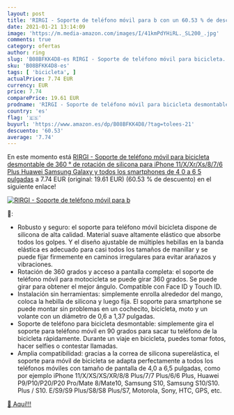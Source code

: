 ```yaml
---
layout: post
title: 'RIRGI - Soporte de teléfono móvil para b con un 60.53 % de descuento'
date: 2021-01-21 13:14:09
image: 'https://m.media-amazon.com/images/I/41kmPdYHiRL._SL200_.jpg'
comments: true
category: ofertas
author: ring
slug: 'B08BFKK4D8-es RIRGI - Soporte de teléfono móvil para bicicleta...'
sku: 'B08BFKK4D8-es'
tags: [ 'bicicleta', ]
actualPrice: 7.74 EUR
currency: EUR
price: 7.74
comparePrice: 19.61 EUR
prodname: 'RIRGI - Soporte de teléfono móvil para bicicleta desmontable de 360 ° de rotación de silicona para iPhone 11/X/Xr/Xs/8/7/6 Plus  Huawei  Samsung Galaxy y todos los smartphones de 4 0 a 6 5 pulgadas'
country: 'es'
flag: '🇪🇸'
buyurl: 'https://www.amazon.es/dp/B08BFKK4D8/?tag=tolees-21'
descuento: '60.53'
average: '7.74'
---
```


En este momento está [RIRGI - Soporte de teléfono móvil para bicicleta desmontable de 360 ° de rotación de silicona para iPhone 11/X/Xr/Xs/8/7/6 Plus  Huawei  Samsung Galaxy y todos los smartphones de 4 0 a 6 5 pulgadas](https://www.amazon.es/dp/B08BFKK4D8/?tag=tolees-21) a 7.74 EUR (original: 19.61 EUR) (60.53 %  de descuento) en el siguiente enlace!

[![RIRGI - Soporte de teléfono móvil para b](https://m.media-amazon.com/images/I/41kmPdYHiRL._SL200_.jpg)](https://www.amazon.es/dp/B08BFKK4D8/?tag=tolees-21)

🔎:

- Robusto y seguro: el soporte para teléfono móvil bicicleta dispone de silicona de alta calidad. Material suave altamente elástico que absorbe todos los golpes. Y el diseño ajustable de múltiples hebillas en la banda elástica es adecuado para casi todos los tamaños de manillar y se puede fijar firmemente en caminos irregulares para evitar arañazos y vibraciones.
- Rotación de 360 grados y acceso a pantalla completa: el soporte de teléfono móvil para motocicleta se puede girar 360 grados. Se puede girar para obtener el mejor ángulo. Compatible con Face ID y Touch ID.
- Instalación sin herramientas: simplemente enrolla alrededor del mango, coloca la hebilla de silicona y luego fija. El soporte para smartphone se puede montar sin problemas en un cochecito, bicicleta, moto y un volante con un diámetro de 0,6 a 1,37 pulgadas.
- Soporte de teléfono para bicicleta desmontable: simplemente gira el soporte para teléfono móvil en 90 grados para sacar tu teléfono de la bicicleta rápidamente. Durante un viaje en bicicleta, puedes tomar fotos, hacer selfies o contestar llamadas.
- Amplia compatibilidad: gracias a la correa de silicona superelástica, el soporte para móvil de bicicleta se adapta perfectamente a todos los teléfonos móviles con tamaño de pantalla de 4,0 a 6,5 pulgadas, como por ejemplo iPhone 11/X/XS/XS/XR/8/8 Plus/7/7 Plus/6/6 Plus, Huawei P9/P10/P20/P20 Pro/Mate 8/Mate10, Samsung S10, Samsung S10/S10. Plus / S10. E/S9/S9 Plus/S8/S8 Plus/S7, Motorola, Sony, HTC, GPS, etc.

[🛒 Aquí!!!](https://www.amazon.es/dp/B08BFKK4D8/?tag=tolees-21)
